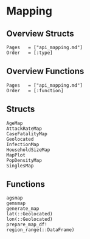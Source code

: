 # Mapping

## Overview Structs
```@index
Pages   = ["api_mapping.md"]
Order   = [:type]
```
## Overview Functions
```@index
Pages   = ["api_mapping.md"]
Order   = [:function]
```

## Structs
```@docs
AgeMap
AttackRateMap
CaseFatalityMap
Geolocated
InfectionMap
HouseholdSizeMap
MapPlot
PopDensityMap
SinglesMap
```

## Functions
```@docs
agsmap
gemsmap
generate_map
lat(::Geolocated)
lon(::Geolocated)
prepare_map_df!
region_range(::DataFrame)
```